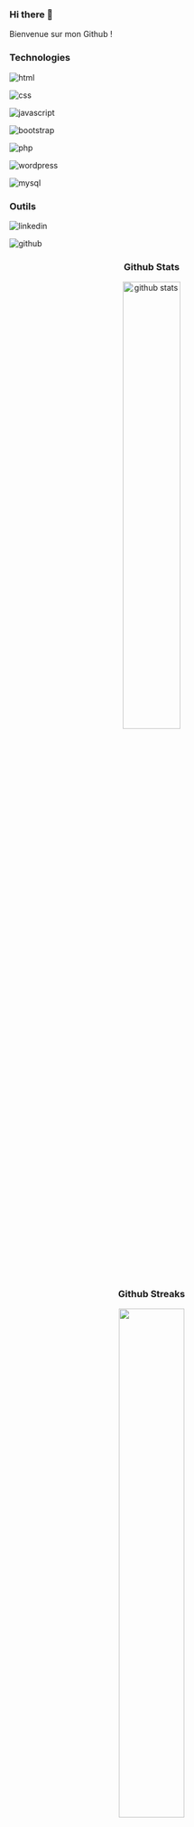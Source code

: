 ### Hi there 👋
Bienvenue sur mon Github ! 

### Technologies
    
![html](https://img.shields.io/badge/Html-000000?style=for-the-badge&logo=Html&logoColor=green)

![css](https://img.shields.io/badge/Css-000000?style=for-the-badge&logo=Css&logoColor=blue)
 
![javascript](https://img.shields.io/badge/Javascript-000000?style=for-the-badge&logo=Javascript&logoColor=yellow)

![bootstrap](https://img.shields.io/badge/Bootstrap-000000?style=for-the-badge&logo=Bootstrap&logoColor=purple)

![php](https://img.shields.io/badge/Php-000000?style=for-the-badge&logo=Php&logoColor=blue)

![wordpress](https://img.shields.io/badge/Wordpress-000000?style=for-the-badge&logo=Wordpress&logoColor=blue)

![mysql](https://img.shields.io/badge/Mysql-000000?style=for-the-badge&logo=Mysql&logoColor=blue)





 
### Outils
![linkedin](https://img.shields.io/badge/Linkedin-000000?style=for-the-badge&logo=Linkedin&logoColor=blue)
 
![github](https://img.shields.io/badge/GitHub-000000?style=for-the-badge&logo=GitHub&logoColor=white)


<div align="center">
    
### Github Stats
<img src="https://github-readme-stats.vercel.app/api?username=StephanieMenard&show_icons=true&theme=dark" alt="github stats" width="45%"/>

### Github Streaks
<img src="https://github-readme-streak-stats.herokuapp.com/?user=StephanieMenard&theme=dark" width="48%">
    
</div>

### Top Languages
 ![Top Langs](https://github-readme-stats.vercel.app/api/top-langs/?username=StephanieMenard&theme=dark&layout=compact)
 


<!--
**StephanieMenard/StephanieMenard** is a ✨ _special_ ✨ repository because its `README.md` (this file) appears on your GitHub profile.

Here are some ideas to get you started:

- 🔭 I’m currently working on ...
- 🌱 I’m currently learning ...
- 👯 I’m looking to collaborate on ...
- 🤔 I’m looking for help with ...
- 💬 Ask me about ...
- 📫 How to reach me: ...
- 😄 Pronouns: ...
- ⚡ Fun fact: ...
-->

